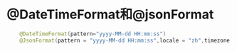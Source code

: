 

# @DateTimeFormat和@jsonFormat

<!-- 
@DateTimeFormat格式化时间出错
http://www.javashuo.com/article/p-qxvjmezb-pz.html
-->

```java
    @DateTimeFormat(pattern="yyyy-MM-dd HH:mm:ss")
    @JsonFormat(pattern = "yyyy-MM-dd HH:mm:ss",locale = "zh",timezone = "GMT+8")
```

